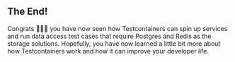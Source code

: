 ## The End!

Congrats 🎉🎉🎉 you have now seen how Testcontainers can spin up services and run data access test cases that require Postgres and Redis as the storage solutions. Hopefully, you have now learned a little bit more about how Testcontainers work and how it can improve your developer life.





